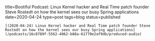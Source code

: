 
title=Bootiful Podcast: Linux Kernel hacker and Real Time patch founder Steve Rostedt on how the kernel sees our busy Spring applications
date=2020-04-24
type=post
tags=blog
status=published
~~~~~~
[(2020-04-24) Linux Kernel hacker and Real Time patch founder Steve Rostedt on how the kernel sees our busy Spring applications](/podcasts/16c8789f-5562-4062-b88a-61770e2af9db/produced-audio) 
            